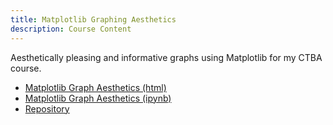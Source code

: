 ```yaml
---
title: Matplotlib Graphing Aesthetics
description: Course Content
---
```


Aesthetically pleasing and informative graphs using Matplotlib for my CTBA course.
- [Matplotlib Graph Aesthetics (html)](MatplotlibGraphAesthetics.html)
- [Matplotlib Graph Aesthetics (ipynb)](MatplotlibGraphAesthetics.ipynb)
- [Repository](https://github.com/noliebu/GraphAesthetics)
